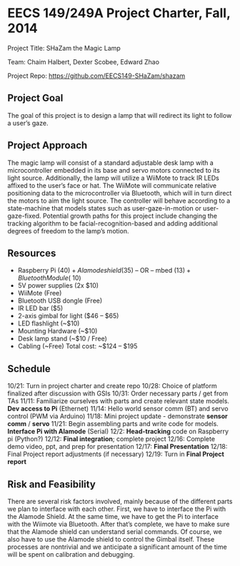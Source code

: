 EECS 149/249A Project Charter, Fall, 2014
====================================
Project Title: SHaZam the Magic Lamp

Team: Chaim Halbert, Dexter Scobee, Edward Zhao

Project Repo: https://github.com/EECS149-SHaZam/shazam

## Project Goal
The goal of this project is to design a lamp that will redirect its light to follow a user’s gaze.

## Project Approach
The magic lamp will consist of a standard adjustable desk lamp with a microcontroller embedded in its base and servo motors connected to its light source. Additionally, the lamp will utilize a WiiMote to track IR LEDs affixed to the user’s face or hat. The WiiMote will communicate relative positioning data to the microcontroller via Bluetooth, which will in turn direct the motors to aim the light source. The controller will behave according to a state-machine that models states such as user-gaze-in-motion or user-gaze-fixed. Potential growth paths for this project include changing the tracking algorithm to be facial-recognition-based and adding additional degrees of freedom to the lamp’s motion.


## Resources
* Raspberry Pi ($40) + Alamode shield ($35) – OR – mbed ($13) + Bluetooth Module (~$10)
* 5V power supplies (2x $10)
* WiiMote (Free)
* Bluetooth USB dongle (Free)
* IR LED bar ($5)
* 2-axis gimbal for light ($46 – $65)
* LED flashlight (~$10)
* Mounting Hardware (~$10)
* Desk lamp stand (~$10 / Free)
* Cabling (~Free)
Total cost: ~$124 – $195


## Schedule
10/21: Turn in project charter and create repo
10/28: Choice of platform finalized after discussion with GSIs
10/31: Order necessary parts / get from TAs
11/11: Familiarize ourselves with parts and create relevant state models. **Dev access to Pi** (Ethernet)
11/14: Hello world sensor comm (BT) and servo control (PWM via Arduino)
11/18: Mini project update - demonstrate **sensor comm** / **servo**
11/21: Begin assembling parts and write code for models. **Interface Pi with Alamode** (Serial)
12/2: **Head-tracking** code on Raspberry pi (Python?)
12/12: **Final integration**; complete project
12/16: Complete demo video, ppt, and prep for presentation
12/17: **Final Presentation**
12/18: Final Project report adjustments (if necessary)
12/19: Turn in **Final Project report**


## Risk and Feasibility
There are several risk factors involved, mainly because of the different parts we plan to interface with each other. First, we have to interface the Pi with the Alamode Shield. At the same time, we have to get the Pi to interface with the Wiimote via Bluetooth. After that’s complete, we have to make sure that the Alamode shield can understand serial commands. Of course, we also have to use the Alamode shield to control the Gimbal itself. These processes are nontrivial and we anticipate a significant amount of the time will be spent on calibration and debugging.